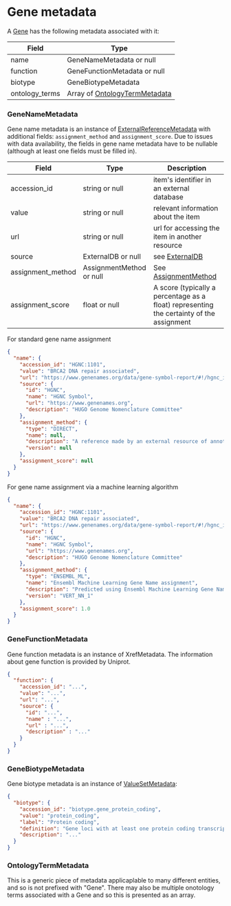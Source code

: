 # Gene metadata

A [Gene](./gene.md) has the following metadata associated with it:

| Field          | Type                                                       |
|----------------|------------------------------------------------------------|
| name           | GeneNameMetadata or null                                   |
| function       | GeneFunctionMetadata or null                               |
| biotype        | GeneBiotypeMetadata                                        |
| ontology_terms | Array of [OntologyTermMetadata](./generic_metadata.md)     |


### GeneNameMetadata
Gene name metadata is an instance of [ExternalReferenceMetadata](./metadata.md) with additional fields: `assignment_method` and `assignment_score`.  Due to issues with data availability, the fields in gene name metadata have to be nullable (although at least one fields must be filled in).

| Field             | Type                        | Description                                                                                 |
|-------------------|-----------------------------|---------------------------------------------------------------------------------------------|
| accession_id      | string or null              | item's identifier in an external database                                                   |
| value             | string or null              | relevant information about the item                                                         |
| url               | string or null              | url for accessing the item in another resource                                              |
| source            | ExternalDB or null          | see [ExternalDB](./external_db.md)                                                          |
| assignment_method | AssignmentMethod or null    | See [AssignmentMethod](./assignment_method.md)                                              |
| assignment_score  | float or null               | A score (typically a percentage as a float) representing the certainty of the assignment    |


For standard gene name assignment

```json
{
  "name": {
    "accession_id": "HGNC:1101",
    "value": "BRCA2 DNA repair associated",
    "url": "https://www.genenames.org/data/gene-symbol-report/#!/hgnc_id/HGNC:1101",
    "source": {
      "id": "HGNC",
      "name": "HGNC Symbol",
      "url": "https://www.genenames.org",
      "description": "HUGO Genome Nomenclature Committee"
    },
    "assignment_method": {
      "type": "DIRECT",
      "name": null,
      "description": "A reference made by an external resource of annotation to an Ensembl feature that Ensembl imports without modification",
      "version": null
    },
    "assignment_score": null
  }
}
```

For gene name assignment via a machine learning algorithm

```json
{
  "name": {
    "accession_id": "HGNC:1101",
    "value": "BRCA2 DNA repair associated",
    "url": "https://www.genenames.org/data/gene-symbol-report/#!/hgnc_id/HGNC:1101",
    "source": {
      "id": "HGNC",
      "name": "HGNC Symbol",
      "url": "https://www.genenames.org",
      "description": "HUGO Genome Nomenclature Committee"
    },
    "assignment_method": {
      "type": "ENSEMBL_ML",
      "name": "Ensembl Machine Learning Gene Name assignment",
      "description": "Predicted using Ensembl Machine Learning Gene Name assignment method",
      "version": "VERT_NN_1"
    },
    "assignment_score": 1.0
  }
}
```


### GeneFunctionMetadata
Gene function metadata is an instance of XrefMetadata. The information about gene function is provided by Uniprot.

```json
{
  "function": {
    "accession_id": "...",
    "value": "...",
    "url": "...",
    "source": {
      "id": "...",
      "name" : "...",
      "url" : "...",
      "description" : "..."
    }
  }
}
```

### GeneBiotypeMetadata
Gene biotype metadata is an instance of [ValueSetMetadata](./metadata.md):

```json
{
  "biotype": {
    "accession_id": "biotype.gene_protein_coding",
    "value": "protein_coding",
    "label": "Protein coding",
    "definition": "Gene loci with at least one protein coding transcript.",
    "description": "..."
  }
}
```
### OntologyTermMetadata
This is a generic piece of metadata applicaplable to many different entities, and so is not prefixed with "Gene".  There may also be multiple onotology terms associated with a Gene and so this is presented as an array.

